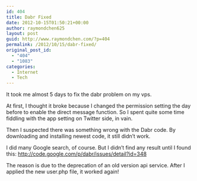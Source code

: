 ```yaml
---
id: 404
title: Dabr Fixed
date: 2012-10-15T01:50:21+00:00
author: raymondchen625
layout: post
guid: http://www.raymondchen.com/?p=404
permalink: /2012/10/15/dabr-fixed/
original_post_id:
  - "404"
  - "1083"
categories:
  - Internet
  - Tech
---
```

It took me almost 5 days to fix the dabr problem on my vps.

At first, I thought it broke because I changed the permission setting the day before to enable the direct message function. So I spent quite some time fiddling with the app setting on Twitter side, in vain.

Then I suspected there was something wrong with the Dabr code. By downloading and installing newest code, it still didn&#8217;t work.

I did many Google search, of course. But I didn&#8217;t find any result until I found this: http://code.google.com/p/dabr/issues/detail?id=348

The reason is due to the deprecation of an old version api service. After I applied the new user.php file, it worked again!